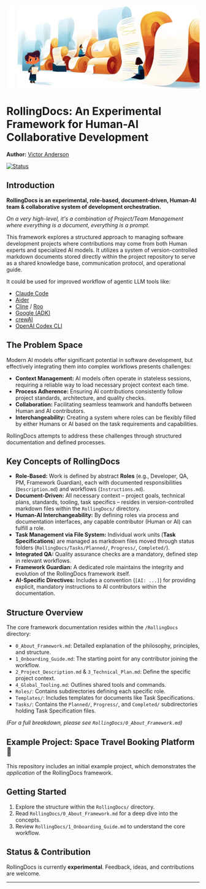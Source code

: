 ![RollingDocs banner](Assets/rd-banner-temp.jpg)

# RollingDocs: An Experimental Framework for Human-AI Collaborative Development

**Author:** [Victor Anderson](https://www.linkedin.com/in/justviktor/)

[![Status](https://img.shields.io/badge/status-experimental-orange)](https://github.com/Viktor286/rolling-docs)

## Introduction

**RollingDocs is an experimental, role-based, document-driven, Human-AI team & collaborative system of development orchestration.**

_On a very high-level, it's a combination of Project/Team Management where everything is a document, everything is a prompt._

This framework explores a structured approach to managing software development projects where contributions may come from both Human experts and specialized AI models. It utilizes a system of version-controlled markdown documents stored directly within the project repository to serve as a shared knowledge base, communication protocol, and operational guide.

It could be used for improved workflow of agentic LLM tools like:
- [Claude Code](https://docs.anthropic.com/en/docs/agents-and-tools/claude-code/overview)
- [Aider](https://aider.chat/)
- [Cline](https://cline.bot/) / [Roo](https://roocode.com/)
- [Google (ADK)](https://google.github.io/adk-docs/)
- [crewAI](https://www.crewai.com/)
- [OpenAI Codex CLI](https://github.com/openai/codex)

## The Problem Space

Modern AI models offer significant potential in software development, but effectively integrating them into complex workflows presents challenges:

* **Context Management:** AI models often operate in stateless sessions, requiring a reliable way to load necessary project context each time.
* **Process Adherence:** Ensuring AI contributions consistently follow project standards, architecture, and quality checks.
* **Collaboration:** Facilitating seamless teamwork and handoffs between Human and AI contributors.
* **Interchangeability:** Creating a system where roles can be flexibly filled by either Humans or AI based on the task requirements and capabilities.

RollingDocs attempts to address these challenges through structured documentation and defined processes.

## Key Concepts of RollingDocs

* **Role-Based:** Work is defined by abstract **Roles** (e.g., Developer, QA, PM, Framework Guardian), each with documented responsibilities (`Description.md`) and workflows (`Instructions.md`).
* **Document-Driven:** All necessary context – project goals, technical plans, standards, tooling, task specifics – resides in version-controlled markdown files within the `RollingDocs/` directory.
* **Human-AI Interchangeability:** By defining roles via process and documentation interfaces, any capable contributor (Human or AI) can fulfill a role.
* **Task Management via File System:** Individual work units (**Task Specifications**) are managed as markdown files moved through status folders (`RollingDocs/Tasks/Planned/`, `Progress/`, `Completed/`).
* **Integrated QA:** Quality assurance checks are a mandatory, defined step in relevant workflows.
* **Framework Guardian:** A dedicated role maintains the integrity and evolution of the RollingDocs framework itself.
* **AI-Specific Directives:** Includes a convention (`[AI: ...]`) for providing explicit, mandatory instructions to AI contributors within the documentation.

## Structure Overview

The core framework documentation resides within the `/RollingDocs` directory:

* `0_About_Framework.md`: Detailed explanation of the philosophy, principles, and structure.
* `1_Onboarding_Guide.md`: The starting point for any contributor joining the workflow.
* `2_Project_Description.md` & `3_Technical_Plan.md`: Define the specific project context.
* `4_Global_Tooling.md`: Outlines shared tools and commands.
* `Roles/`: Contains subdirectories defining each specific role.
* `Templates/`: Includes templates for documents like Task Specifications.
* `Tasks/`: Contains the `Planned/`, `Progress/`, and `Completed/` subdirectories holding Task Specification files.

*(For a full breakdown, please see `RollingDocs/0_About_Framework.md`)*

## Example Project: Space Travel Booking Platform 🚀

This repository includes an initial example project, which demonstrates the *application* of the RollingDocs framework.

## Getting Started

1.  Explore the structure within the `RollingDocs/` directory.
2.  Read `RollingDocs/0_About_Framework.md` for a deep dive into the concepts.
3.  Review `RollingDocs/1_Onboarding_Guide.md` to understand the core workflow.

## Status & Contribution

RollingDocs is currently **experimental**. Feedback, ideas, and contributions are welcome.

---
